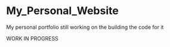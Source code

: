 # My_Personal_Website
My personal portfolio
still working on the building the code for it


WORK IN PROGRESS
